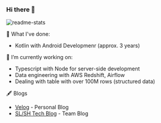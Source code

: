 ### Hi there 👋

![readme-stats](https://github-readme-stats.vercel.app/api?username=turastory&count_private=true&show_icons=true)

🐾 What I've done:

- Kotlin with Android Developmenr (approx. 3 years)

🔭 I’m currently working on:

- Typescript with Node for server-side development
- Data engineering with AWS Redshift, Airflow
- Dealing with table with over 100M rows (structured data)

🖋 Blogs

- [Velog](https://velog.io/@tura) - Personal Blog
- [SL/SH Tech Blog](https://slashuniverse.com/) - Team Blog

<!--
**turastory/turastory** is a ✨ _special_ ✨ repository because its `README.md` (this file) appears on your GitHub profile.

Here are some ideas to get you started:

- 🔭 I’m currently working on ...
- 🌱 I’m currently learning ...
- 👯 I’m looking to collaborate on ...
- 🤔 I’m looking for help with ...
- 💬 Ask me about ...
- 📫 How to reach me: ...
- 😄 Pronouns: ...
- ⚡ Fun fact: ...
-->
